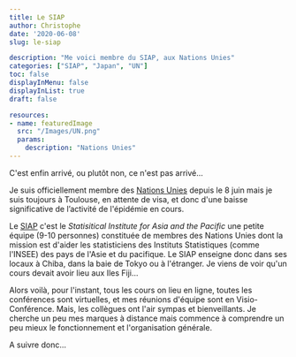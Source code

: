 ```yaml
---
title: Le SIAP
author: Christophe
date: '2020-06-08'
slug: le-siap

description: "Me voici membre du SIAP, aux Nations Unies"
categories: ["SIAP", "Japan", "UN"]
toc: false
displayInMenu: false
displayInList: true
draft: false 

resources:
- name: featuredImage
  src: "/Images/UN.png"
  params:
    description: "Nations Unies"
---
```



C'est enfin arrivé, ou plutôt non, ce n'est pas arrivé...


Je suis officiellement membre des [Nations Unies](https://www.un.org/fr/about-un/index.html) depuis le 8 juin mais je suis toujours à Toulouse, en attente de visa,  et donc d'une baisse significative de l’activité de l'épidémie en cours.

Le [SIAP](http://www.unsiap.or.jp/) c'est le *Statisitical Institute for Asia and the Pacific* une petite équipe (9-10 personnes) constituée de membres des Nations Unies dont la mission est d'aider les statisticiens des Instituts Statistiques (comme l'INSEE) des pays de l'Asie et du pacifique. Le SIAP enseigne donc dans ses locaux à Chiba, dans la baie de Tokyo ou à l'étranger. Je viens de voir qu'un cours devait avoir lieu aux Iles Fiji...

Alors voilà, pour l'instant, tous les cours on lieu en ligne, toutes les conférences sont virtuelles, et mes réunions d'équipe sont en Visio-Conférence. Mais, les collègues ont l'air sympas et bienveillants. Je cherche un peu mes marques à distance mais commence à comprendre un peu mieux le fonctionnement et l'organisation générale. 

A suivre donc...





